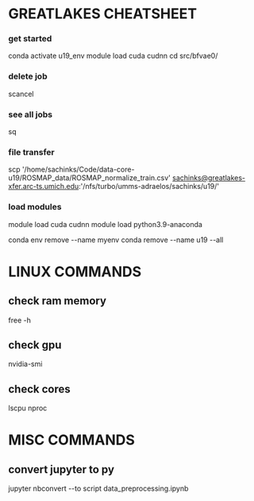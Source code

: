 # GREATLAKES CHEATSHEET
### get started
conda activate u19_env
module load cuda cudnn
cd src/bfvae0/

### delete job
scancel <job-id>

### see all jobs
sq <user-id>

### file transfer
scp '/home/sachinks/Code/data-core-u19/ROSMAP_data/ROSMAP_normalize_train.csv' sachinks@greatlakes-xfer.arc-ts.umich.edu:'/nfs/turbo/umms-adraelos/sachinks/u19/'

### load modules
module load cuda cudnn
module load python3.9-anaconda

conda env remove --name myenv
conda remove --name u19 --all

# LINUX COMMANDS
## check ram memory
free -h

## check gpu
nvidia-smi

## check cores
lscpu
nproc

# MISC COMMANDS
## convert jupyter to py
jupyter nbconvert --to script data_preprocessing.ipynb